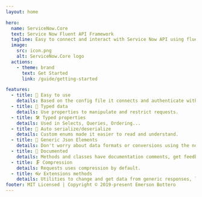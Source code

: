 ```yaml
---
layout: home

hero:
  name: ServiceNow.Core
  text: Service Now Fluent API Framework
  tagline: Easy to connect and interact with Service Now API using fluent API!
  image:
    src: icon.png
    alt: ServiceNow.Core logo
  actions:
    - theme: brand
      text: Get Started
      link: /guide/getting-started

features:
  - title: 🧰 Easy to use
    details: Based on the config file it connects and authenticate without one line of code.
  - title: 🔑 Typed data
    details: Use properties to manipulate and restrict requests.
  - title: 🛠 Typed properties
    details: Used in Selects, Queries, Ordering...
  - title: 🧩 Auto serialize/deserialize
    details: Custom enums made it easier to read and understand.
  - title: 🎲 Generic Json Elements
    details: Don't worry about data formats or conversions using the not typed version.
  - title: 📑 Documented
    details: Methods and classes have documentation comments, get feedback as you type.
  - title: 🗜 Compression
    details: Requests uses compression by default.
  - title: 👓 Extensions methods
    details: Utilities to change and get data from generic responses, log and much more...
footer: MIT Licensed | Copyright © 2019-present Emerson Bottero
---
```


<BarTitleFix></BarTitleFix>
